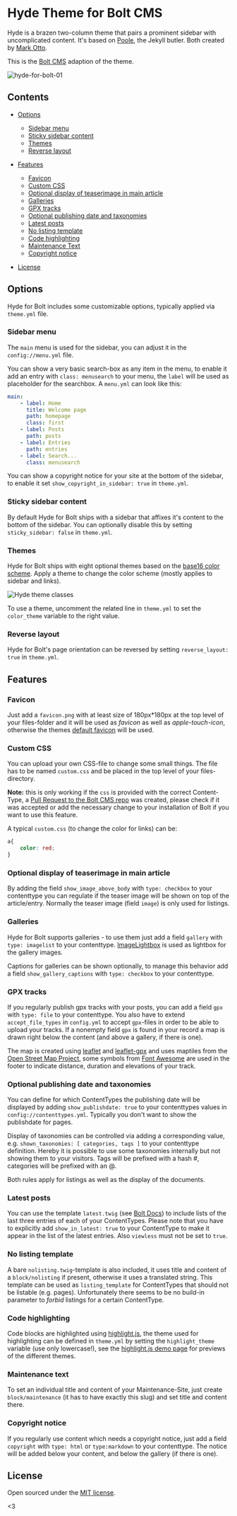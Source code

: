 # Hyde Theme for Bolt CMS

Hyde is a brazen two-column theme that pairs a prominent sidebar with uncomplicated content. It's based on [Poole](http://getpoole.com), the Jekyll butler. Both created by [Mark Otto](https://github.com/mdo).

This is the [Bolt CMS](http://bolt.cm/) adaption of the theme.

![hyde-for-bolt-01](https://user-images.githubusercontent.com/7450884/28960604-a62ac4ea-78ff-11e7-830f-5eff2b994056.png)

## Contents

- [Options](#options)

  - [Sidebar menu](#sidebar-menu)
  - [Sticky sidebar content](#sticky-sidebar-content)
  - [Themes](#themes)
  - [Reverse layout](#reverse-layout)

- [Features](#features)

  - [Favicon](#favicon)
  - [Custom CSS](#custom-css)
  - [Optional display of teaserimage in main article](#optional-display-of-teaserimage-in-main-article)
  - [Galleries](#galleries)
  - [GPX tracks](#gpx-tracks)
  - [Optional publishing date and taxonomies](#optional-publishing-date-and-taxonomies)
  - [Latest posts](#latest-posts)
  - [No listing template](#no-listing-template)
  - [Code highlighting](#code-highlighting)
  - [Maintenance Text](#maintenance-text)
  - [Copyright notice](#copyright-notice)

- [License](#license)

## Options

Hyde for Bolt includes some customizable options, typically applied via `theme.yml` file.

### Sidebar menu

The `main` menu is used for the sidebar, you can adjust it in the `config://menu.yml` file.

You can show a very basic search-box as any item in the menu, to enable it add
an entry with `class: menusearch` to your menu, the `label` will be used as placeholder
for the searchbox.
A `menu.yml` can look like this:
```yml
main:
    - label: Home
      title: Welcome page
      path: homepage
      class: first
    - label: Posts
      path: posts
    - label: Entries
      path: entries
    - label: Search...
      class: menusearch
```


You can show a copyright notice for your site at the bottom of the sidebar, to enable it set `show_copyright_in_sidebar: true` in `theme.yml`.

### Sticky sidebar content

By default Hyde for Bolt ships with a sidebar that affixes it's content to the bottom of the sidebar. You can optionally disable this by setting `sticky_sidebar: false` in `theme.yml`.

### Themes

Hyde for Bolt ships with eight optional themes based on the [base16 color scheme](https://github.com/chriskempson/base16). Apply a theme to change the color scheme (mostly applies to sidebar and links).

![Hyde theme classes](https://f.cloud.github.com/assets/98681/1817044/e5b0ec06-6f68-11e3-83d7-acd1942797a1.png)

To use a theme, uncomment the related line in `theme.yml` to set the `color_theme` variable to the right value.

### Reverse layout

Hyde for Bolt's page orientation can be reversed by setting `reverse_layout: true` in `theme.yml`.

## Features

### Favicon

Just add a `favicon.png` with at least size of 180px*180px at the top level of your files-folder and it will be used as _favicon_ as well as _apple-touch-icon_, otherwise the themes [default favicon](images/favicon.png) will be used.

### Custom CSS

You can upload your own CSS-file to change some small things.
The file has to be named `custom.css` and be placed in the top level of your files-directory.

__Note:__ this is only working if the `css` is provided with the correct Content-Type,
a [Pull Request to the Bolt CMS repo](https://github.com/bolt/bolt/pull/6964) was created, please check if it was accepted
or add the necessary change to your installation of Bolt if you want to use this feature.

A typical `custom.css` (to change the color for links) can be:
```css
a{
    color: red;
}
```

### Optional display of teaserimage in main article

By adding the field `show_image_above_body` with `type: checkbox` to your contenttype you can regulate if the teaser image will be shown on top of the article/entry. Normally the teaser image (field `image`) is only used for listings.

### Galleries

Hyde for Bolt supports galleries - to use them just add a field `gallery` with `type: imagelist` to your contenttype. [ImageLightbox](https://osvaldas.info/image-lightbox-responsive-touch-friendly) is used as lightbox for the gallery images.

Captions for galleries can be shown optionally, to manage this behavior add a field `show_gallery_captions` with `type: checkbox` to your contenttype.

### GPX tracks

If you regularly publish gpx tracks with your posts, you can add a field `gpx` with `type: file` to your contenttype. You also have to extend `accept_file_types` in `config.yml` to accept `gpx`-files in order to be able to upload your tracks. If a nonempty field `gpx` is found in your record a map is drawn right below the content (and above a gallery, if there is one).

The map is created using [leaflet](http://leafletjs.com/) and [leaflet-gpx](https://github.com/mpetazzoni/leaflet-gpx) and uses maptiles from the [Open Street Map Project](https://www.openstreetmap.org), some symbols from [Font Awesome](http://fontawesome.io/) are used in the footer to indicate distance, duration and elevations of your track.

### Optional publishing date and taxonomies

You can define for which ContentTypes the publishing date will be displayed by adding `show_publishdate: true` to your contenttypes values in `config://contenttypes.yml`. Typically you don't want to show the publishdate for pages.

Display of taxonomies can be controlled via adding a corresponding value, e.g. `shown_taxonomies: [ categories, tags ]` to your contenttype definition. Hereby it is possible to use some taxonomies internally but not showing them to your visitors. Tags will be prefixed with a hash #, categories will be prefixed with an @.

Both rules apply for listings as well as the display of the documents.

### Latest posts

You can use the template `latest.twig` (see [Bolt Docs](https://docs.bolt.cm/3.3/fields/templateselect)) to include lists of the last three entries of each of your ContentTypes.
Please note that you have to explicitly add `show_in_latest: true` to your
ContentType to make it appear in the list of the latest entries. Also `viewless`
must not be set to `true`.

### No listing template

A bare `nolisting.twig`-template is also included, it uses title and content of
a `block/nolisting` if present, otherwise it uses a translated string.
This template can be used as `listing_template` for ContentTypes that should not
be listable (e.g. pages).
Unfortunately there seems to be no build-in parameter to _forbid_ listings for a certain ContentType.

### Code highlighting

Code blocks are highlighted using [highlight.js](https://highlightjs.org/), the theme used for highlighting can be defined in `theme.yml` by setting the `highlight_theme` variable (use only lowercase!), see the [highlight.js demo page](https://highlightjs.org/static/demo/) for previews of the different themes.

### Maintenance text

To set an individual title and content of your Maintenance-Site, just create `block/maintenance` (it has to have exactly this slug) and set title and content there.

### Copyright notice

If you regularly use content which needs a copyright notice, just add a field `copyright` with `type: html` or `type:markdown` to your contenttype. The notice will be added below your content, and below the gallery (if there is one).

## License

Open sourced under the [MIT license](LICENSE.md).

<3
